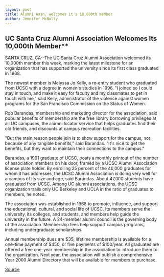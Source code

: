 ```yaml
---
layout: post
title: Alumni Assn. welcomes it's 10,000th member
author: Jennifer McNulty
---
```


## UC Santa Cruz Alumni Association Welcomes Its 10,000th Member**

SANTA CRUZ, CA--The UC Santa Cruz Alumni Association welcomed its 10,000th member this week, marking the latest milestone for an organization that has supported the university since its first class graduated in 1968.

The newest member is Melyssa Jo Kelly, a re-entry student who graduated from UCSC with a degree in women's studies in 1996\. "I joined so I could stay in touch, and make it easy for faculty and my classmates to get in touch with me," said Kelly, administrator of the violence against women programs for the San Francisco Commission on the Status of Women.

Rob Barandas, membership and marketing director for the association, said popular benefits of membership are the free library borrowing privileges at all UC campuses, the alumni locator service that helps graduates find their old friends, and discounts at campus recreation facilities.

"But the main reason people join is to show support for the campus, not because of any tangible benefits," said Barandas. "It's nice to get the benefits, but they want to maintain their connections to the campus."

Barandas, a 1991 graduate of UCSC, posts a monthly printout of the number of association members on his door, framed by a UCSC Alumni Association license plate holder. By enrolling 25 percent of the 40,000 graduates for whom it has addresses, the UCSC Alumni Association is doing very well for a campus of its size and age, said Barandas. About 47,000 students have graduated from UCSC. Among UC alumni associations, the UCSC organization trails only UC Berkeley and UCLA in the ratio of graduates to members, he noted.

The association was established in 1968 to promote, influence, and support the educational, cultural, and social life of UCSC. Its members serve the university, its colleges, and students, and members help guide the university in the future. A 24-member alumni council is the governing body of the association. Membership fees help support campus programs, including undergraduate scholarships.

Annual membership dues are $35; lifetime membership is available for a one-time payment of $450, or five payments of $100/year. All graduates are offered a free one-year membership in the association to introduce them to the organization. Next year, the association will publish a comprehensive Year 2000 Alumni Directory that will be available for members to purchase.

[Source](http://www1.ucsc.edu/news_events/press_releases/archive/99-00/10-99/alumni_membership.htm "Permalink to Alumni Assn. welcomes it's 10,000th member")